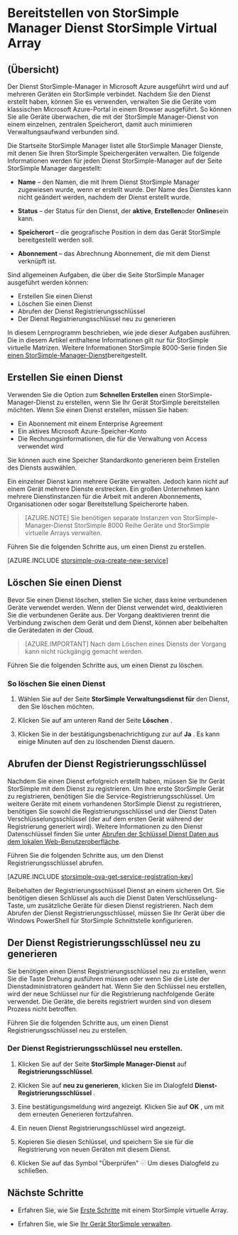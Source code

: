 <properties 
   pageTitle="StorSimple virtuelle Array StorSimple Manager Dienst bereitstellen | Microsoft Azure"
   description="Erläutert, wie Sie erstellen und löschen den Dienst StorSimple Manager im klassischen Azure-Portal und beschreibt, wie der Dienst Registrierungsschlüssel verwalten."
   services="storsimple"
   documentationCenter=""
   authors="alkohli"
   manager="carmonm"
   editor="" />
<tags 
   ms.service="storsimple"
   ms.devlang="na"
   ms.topic="article"
   ms.tgt_pltfrm="na"
   ms.workload="na"
   ms.date="05/19/2016"
   ms.author="alkohli" />

# <a name="deploy-the-storsimple-manager-service-for-storsimple-virtual-array"></a>Bereitstellen von StorSimple Manager Dienst StorSimple Virtual Array

## <a name="overview"></a>(Übersicht)

Der Dienst StorSimple-Manager in Microsoft Azure ausgeführt wird und auf mehreren Geräten ein StorSimple verbindet. Nachdem Sie den Dienst erstellt haben, können Sie es verwenden, verwalten Sie die Geräte vom klassischen Microsoft Azure-Portal in einem Browser ausgeführt. So können Sie alle Geräte überwachen, die mit der StorSimple Manager-Dienst von einem einzelnen, zentralen Speicherort, damit auch minimieren Verwaltungsaufwand verbunden sind.

Die Startseite StorSimple Manager listet alle StorSimple Manager Dienste, mit denen Sie Ihren StorSimple Speichergeräten verwalten. Die folgende Informationen werden für jeden Dienst StorSimple-Manager auf der Seite StorSimple Manager dargestellt:

- **Name** – den Namen, die mit Ihrem Dienst StorSimple Manager zugewiesen wurde, wenn er erstellt wurde. Der Name des Dienstes kann nicht geändert werden, nachdem der Dienst erstellt wurde.

- **Status** – der Status für den Dienst, der **aktive**, **Erstellen**oder **Online**sein kann.

- **Speicherort** – die geografische Position in dem das Gerät StorSimple bereitgestellt werden soll.

- **Abonnement** – das Abrechnung Abonnement, die mit dem Dienst verknüpft ist.

Sind allgemeinen Aufgaben, die über die Seite StorSimple Manager ausgeführt werden können:

- Erstellen Sie einen Dienst
- Löschen Sie einen Dienst
- Abrufen der Dienst Registrierungsschlüssel
- Der Dienst Registrierungsschlüssel neu zu generieren

In diesem Lernprogramm beschrieben, wie jede dieser Aufgaben ausführen. Die in diesem Artikel enthaltene Informationen gilt nur für StorSimple virtuelle Matrizen. Weitere Informationen StorSimple 8000-Serie finden Sie [einen StorSimple-Manager-Dienst](storsimple-manage-service.md)bereitgestellt.

## <a name="create-a-service"></a>Erstellen Sie einen Dienst

Verwenden Sie die Option zum **Schnellen Erstellen** einen StorSimple-Manager-Dienst zu erstellen, wenn Sie Ihr Gerät StorSimple bereitstellen möchten. Wenn Sie einen Dienst erstellen, müssen Sie haben:

- Ein Abonnement mit einem Enterprise Agreement
- Ein aktives Microsoft Azure-Speicher-Konto
- Die Rechnungsinformationen, die für die Verwaltung von Access verwendet wird

Sie können auch eine Speicher Standardkonto generieren beim Erstellen des Diensts auswählen.

Ein einzelner Dienst kann mehrere Geräte verwalten. Jedoch kann nicht auf einem Gerät mehrere Dienste erstrecken. Ein großen Unternehmen kann mehrere Dienstinstanzen für die Arbeit mit anderen Abonnements, Organisationen oder sogar Bereitstellung Speicherorte haben.  

> [AZURE.NOTE] Sie benötigen separate Instanzen von StorSimple-Manager-Dienst StorSimple 8000 Reihe Geräte und StorSimple virtuelle Arrays verwalten.

Führen Sie die folgenden Schritte aus, um einen Dienst zu erstellen.

[AZURE.INCLUDE [storsimple-ova-create-new-service](../../includes/storsimple-ova-create-new-service.md)]

## <a name="delete-a-service"></a>Löschen Sie einen Dienst

Bevor Sie einen Dienst löschen, stellen Sie sicher, dass keine verbundenen Geräte verwendet werden. Wenn der Dienst verwendet wird, deaktivieren Sie die verbundenen Geräte aus. Der Vorgang deaktivieren trennt die Verbindung zwischen dem Gerät und dem Dienst, können aber beibehalten die Gerätedaten in der Cloud. 

> [AZURE.IMPORTANT] Nach dem Löschen eines Diensts der Vorgang kann nicht rückgängig gemacht werden. 

Führen Sie die folgenden Schritte aus, um einen Dienst zu löschen.

### <a name="to-delete-a-service"></a>So löschen Sie einen Dienst

1. Wählen Sie auf der Seite **StorSimple Verwaltungsdienst für** den Dienst, den Sie löschen möchten.

1. Klicken Sie auf am unteren Rand der Seite **Löschen** .

1. Klicken Sie in der bestätigungsbenachrichtigung zur auf **Ja** . Es kann einige Minuten auf den zu löschenden Dienst dauern.

## <a name="get-the-service-registration-key"></a>Abrufen der Dienst Registrierungsschlüssel

Nachdem Sie einen Dienst erfolgreich erstellt haben, müssen Sie Ihr Gerät StorSimple mit dem Dienst zu registrieren. Um Ihre erste StorSimple Gerät zu registrieren, benötigen Sie die Service-Registrierungsschlüssel. Um weitere Geräte mit einem vorhandenen StorSimple Dienst zu registrieren, benötigen Sie sowohl die Registrierungsschlüssel und der Dienst Daten Verschlüsselungsschlüssel (der auf dem ersten Gerät während der Registrierung generiert wird). Weitere Informationen zu den Dienst Datenschlüssel finden Sie unter [Abrufen der Schlüssel Dienst Daten aus dem lokalen Web-Benutzeroberfläche](storsimple-ova-web-ui-admin.md#get-the-service-data-encryption-key). 

Führen Sie die folgenden Schritte aus, um den Dienst Registrierungsschlüssel abrufen.

[AZURE.INCLUDE [storsimple-ova-get-service-registration-key](../../includes/storsimple-ova-get-service-registration-key.md)]

Beibehalten der Registrierungsschlüssel Dienst an einem sicheren Ort. Sie benötigen diesen Schlüssel als auch die Dienst Daten Verschlüsselung-Taste, um zusätzliche Geräte für diesen Dienst registrieren. Nach dem Abrufen der Dienst Registrierungsschlüssel, müssen Sie Ihr Gerät über die Windows PowerShell für StorSimple Schnittstelle konfigurieren.

## <a name="regenerate-the-service-registration-key"></a>Der Dienst Registrierungsschlüssel neu zu generieren

Sie benötigen einen Dienst Registrierungsschlüssel neu zu erstellen, wenn Sie die Taste Drehung ausführen müssen oder wenn Sie die Liste der Dienstadministratoren geändert hat. Wenn Sie den Schlüssel neu erstellen, wird der neue Schlüssel nur für die Registrierung nachfolgende Geräte verwendet. Die Geräte, die bereits registriert wurden sind von diesem Prozess nicht betroffen.

Führen Sie die folgenden Schritte aus, um einen Dienst Registrierungsschlüssel neu zu erstellen.

### <a name="to-regenerate-the-service-registration-key"></a>Der Dienst Registrierungsschlüssel neu erstellen.

1. Klicken Sie auf der Seite **StorSimple Manager-Dienst** auf **Registrierungsschlüssel**.

1. Klicken Sie auf **neu zu generieren**, klicken Sie im Dialogfeld **Dienst-Registrierungsschlüssel** .

1. Eine bestätigungsmeldung wird angezeigt. Klicken Sie auf **OK** , um mit dem erneuten Generieren fortzufahren.

1. Ein neuen Dienst Registrierungsschlüssel wird angezeigt.

1. Kopieren Sie diesen Schlüssel, und speichern Sie sie für die Registrierung von neuen Geräten mit diesem Dienst.

1. Klicken Sie auf das Symbol "Überprüfen" ![Kontrollkästchen-Symbol](./media/storsimple-ova-manage-service/image7.png) Um dieses Dialogfeld zu schließen.


## <a name="next-steps"></a>Nächste Schritte

- Erfahren Sie, wie Sie [Erste Schritte](storsimple-ova-deploy1-portal-prep.md) mit einem StorSimple virtuelle Array.
    
- Erfahren Sie, wie Sie [Ihr Gerät StorSimple verwalten](storsimple-ova-web-ui-admin.md).

 
